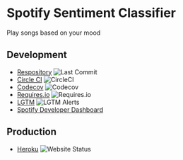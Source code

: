 Spotify Sentiment Classifier
=============================
Play songs based on your mood


Development
-----------
* [Respository](https://github.com/dachrisch/spotify_sentiment_classifier)
![Last Commit](https://img.shields.io/github/last-commit/dachrisch/spotify_sentiment_classifier)
* [Circle CI](https://app.circleci.com/pipelines/github/dachrisch/spotify_sentiment_classifier) 
![CircleCI](https://img.shields.io/circleci/build/github/dachrisch/spotify_sentiment_classifier)
* [Codecov](https://codecov.io/gh/dachrisch/spotify_sentiment_classifier)
![Codecov](https://img.shields.io/codecov/c/github/dachrisch/spotify_sentiment_classifier)
* [Requires.io](https://requires.io/github/dachrisch/spotify_sentiment_classifier)
![Requires.io](https://img.shields.io/requires/github/dachrisch/spotify_sentiment_classifier)
* [LGTM](https://lgtm.com/projects/g/dachrisch/spotify_sentiment_classifier) 
![LGTM Alerts](https://img.shields.io/lgtm/alerts/github/dachrisch/spotify_sentiment_classifier)
* [Spotify Developer Dashboard](https://developer.spotify.com/dashboard/)

Production
----------
* [Heroku](https://spotify-sentiment-classifier.herokuapp.com)
![Website Status](https://img.shields.io/website?url=https%3A%2F%2Fspotify-sentiment-classifier.herokuapp.com)
